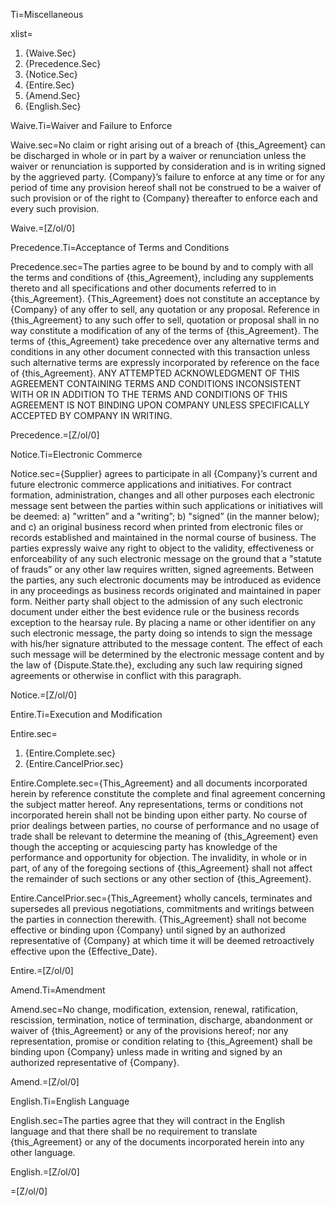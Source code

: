 Ti=Miscellaneous

xlist=<ol><li>{Waive.Sec}</li><li>{Precedence.Sec}</li><li>{Notice.Sec}</li><li>{Entire.Sec}</li><li>{Amend.Sec}</li><li>{English.Sec}</li></ol>

Waive.Ti=Waiver and Failure to Enforce

Waive.sec=No claim or right arising out of a breach of {this_Agreement} can be discharged in whole or in part by a waiver or renunciation unless the waiver or renunciation is supported by consideration and is in writing signed by the aggrieved party. {Company}’s failure to enforce at any time or for any period of time any provision hereof shall not be construed to be a waiver of such provision or of the right to {Company} thereafter to enforce each and every such provision.

Waive.=[Z/ol/0]

Precedence.Ti=Acceptance of Terms and Conditions

Precedence.sec=The parties agree to be bound by and to comply with all the terms and conditions of {this_Agreement}, including any supplements thereto and all specifications and other documents referred to in {this_Agreement}. {This_Agreement} does not constitute an acceptance by {Company} of any offer to sell, any quotation or any proposal. Reference in {this_Agreement} to any such offer to sell, quotation or proposal shall in no way constitute a modification of any of the terms of {this_Agreement}. The terms of {this_Agreement} take precedence over any alternative terms and conditions in any other document connected with this transaction unless such alternative terms are expressly incorporated by reference on the face of {this_Agreement}. ANY ATTEMPTED ACKNOWLEDGMENT OF THIS AGREEMENT CONTAINING TERMS AND CONDITIONS INCONSISTENT WITH OR IN ADDITION TO THE TERMS AND CONDITIONS OF THIS AGREEMENT IS NOT BINDING UPON COMPANY UNLESS SPECIFICALLY ACCEPTED BY COMPANY IN WRITING.

Precedence.=[Z/ol/0]

Notice.Ti=Electronic Commerce

Notice.sec={Supplier} agrees to participate in all {Company}’s current and future electronic commerce applications and initiatives. For contract formation, administration, changes and all other purposes each electronic message sent between the parties within such applications or initiatives will be deemed: a) "written” and a "writing”; b) "signed” (in the manner below); and c) an original business record when printed from electronic files or records established and maintained in the normal course of business. The parties expressly waive any right to object to the validity, effectiveness or enforceability of any such electronic message on the ground that a "statute of frauds” or any other law requires written, signed agreements. Between the parties, any such electronic documents may be introduced as evidence in any proceedings as business records originated and maintained in paper form. Neither party shall object to the admission of any such electronic document under either the best evidence rule or the business records exception to the hearsay rule. By placing a name or other identifier on any such electronic message, the party doing so intends to sign the message with his/her signature attributed to the message content. The effect of each such message will be determined by the electronic message content and by the law of {Dispute.State.the}, excluding any such law requiring signed agreements or otherwise in conflict with this paragraph.

Notice.=[Z/ol/0]

Entire.Ti=Execution and Modification

Entire.sec=<ol><li>{Entire.Complete.sec}</li><li>{Entire.CancelPrior.sec}</li></ol>

Entire.Complete.sec={This_Agreement} and all documents incorporated herein by reference constitute the complete and final agreement concerning the subject matter hereof. Any representations, terms or conditions not incorporated herein shall not be binding upon either party. No course of prior dealings between parties, no course of performance and no usage of trade shall be relevant to determine the meaning of {this_Agreement} even though the accepting or acquiescing party has knowledge of the performance and opportunity for objection. The invalidity, in whole or in part, of any of the foregoing sections of {this_Agreement} shall not affect the remainder of such sections or any other section of {this_Agreement}.

Entire.CancelPrior.sec={This_Agreement} wholly cancels, terminates and supersedes all previous negotiations, commitments and writings between the parties in connection therewith. {This_Agreement} shall not become effective or binding upon {Company} until signed by an authorized representative of {Company} at which time it will be deemed retroactively effective upon the {Effective_Date}.

Entire.=[Z/ol/0]

Amend.Ti=Amendment

Amend.sec=No change, modification, extension, renewal, ratification, rescission, termination, notice of termination, discharge, abandonment or waiver of {this_Agreement} or any of the provisions hereof; nor any representation, promise or condition relating to {this_Agreement} shall be binding upon {Company} unless made in writing and signed by an authorized representative of {Company}.

Amend.=[Z/ol/0]

English.Ti=English Language

English.sec=The parties agree that they will contract in the English language and that there shall be no requirement to translate {this_Agreement} or any of the documents incorporated herein into any other language.

English.=[Z/ol/0]

=[Z/ol/0]